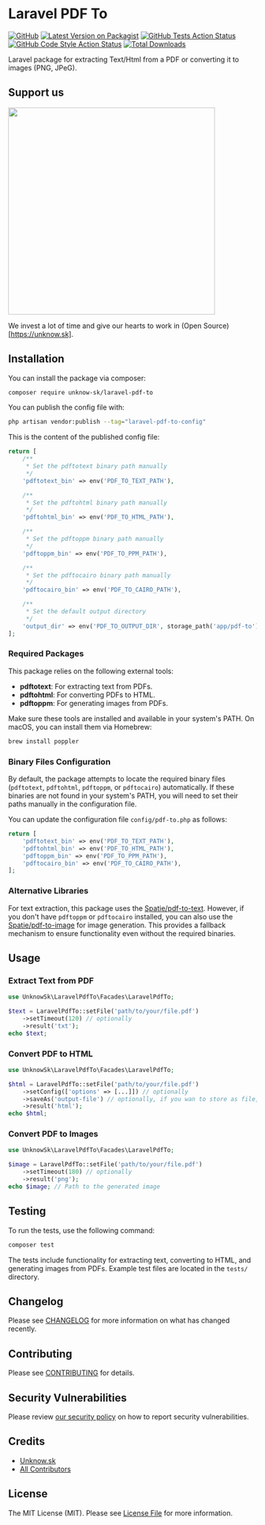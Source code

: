 # Laravel PDF To
[![GitHub](https://img.shields.io/github/license/unknow-sk/laravel-pdf-to?style=flat-square)](LICENSE.md)
[![Latest Version on Packagist](https://img.shields.io/packagist/v/unknow-sk/laravel-pdf-to.svg?style=flat-square)](https://packagist.org/packages/unknow-sk/laravel-pdf-to)
[![GitHub Tests Action Status](https://img.shields.io/github/actions/workflow/status/unknow-sk/laravel-pdf-to/run-tests.yml?branch=main&label=tests&style=flat-square)](https://github.com/unknow-sk/laravel-pdf-to/actions?query=workflow%3Arun-tests+branch%3Amain)
[![GitHub Code Style Action Status](https://img.shields.io/github/actions/workflow/status/unknow-sk/laravel-pdf-to/fix-php-code-style-issues.yml?branch=main&label=code%20style&style=flat-square)](https://github.com/unknow-sk/laravel-pdf-to/actions?query=workflow%3A"Fix+PHP+code+style+issues"+branch%3Amain)
[![Total Downloads](https://img.shields.io/packagist/dt/unknow-sk/laravel-pdf-to.svg?style=flat-square)](https://packagist.org/packages/unknow-sk/laravel-pdf-to)

Laravel package for extracting Text/Html from a PDF or converting it to images (PNG, JPeG).

## Support us

[<img src="https://github-ads.s3.eu-central-1.amazonaws.com/laravel-pdf-to.jpg?t=1" width="419px" />](https://opencollective.com/unknow-sk)

We invest a lot of time and give our hearts to work in (Open Source)[https://unknow.sk].

## Installation

You can install the package via composer:

```bash
composer require unknow-sk/laravel-pdf-to
```

You can publish the config file with:

```bash
php artisan vendor:publish --tag="laravel-pdf-to-config"
```

This is the content of the published config file:

```php
return [
    /**
     * Set the pdftotext binary path manually
     */
    'pdftotext_bin' => env('PDF_TO_TEXT_PATH'),

    /**
     * Set the pdftohtml binary path manually
     */
    'pdftohtml_bin' => env('PDF_TO_HTML_PATH'),

    /**
     * Set the pdftoppm binary path manually
     */
    'pdftoppm_bin' => env('PDF_TO_PPM_PATH'),

    /**
     * Set the pdftocairo binary path manually
     */
    'pdftocairo_bin' => env('PDF_TO_CAIRO_PATH'),

    /**
     * Set the default output directory
     */
    'output_dir' => env('PDF_TO_OUTPUT_DIR', storage_path('app/pdf-to')),
];
```

### Required Packages

This package relies on the following external tools:

- **pdftotext**: For extracting text from PDFs.
- **pdftohtml**: For converting PDFs to HTML.
- **pdftoppm**: For generating images from PDFs.

Make sure these tools are installed and available in your system's PATH. On macOS, you can install them via Homebrew:

```bash
brew install poppler
```

### Binary Files Configuration

By default, the package attempts to locate the required binary files (`pdftotext`, `pdftohtml`, `pdftoppm`, or `pdftocairo`) automatically. If these binaries are not found in your system's PATH, you will need to set their paths manually in the configuration file.

You can update the configuration file `config/pdf-to.php` as follows:

```php
return [
    'pdftotext_bin' => env('PDF_TO_TEXT_PATH'),
    'pdftohtml_bin' => env('PDF_TO_HTML_PATH'),
    'pdftoppm_bin' => env('PDF_TO_PPM_PATH'),
    'pdftocairo_bin' => env('PDF_TO_CAIRO_PATH'),
];
```

### Alternative Libraries

For text extraction, this package uses the [Spatie/pdf-to-text](https://github.com/spatie/pdf-to-text). However, if you don't have `pdftoppm` or `pdftocairo` installed, you can also use the [Spatie/pdf-to-image](https://github.com/spatie/pdf-to-image) for image generation. This provides a fallback mechanism to ensure functionality even without the required binaries.

## Usage

### Extract Text from PDF

```php
use UnknowSk\LaravelPdfTo\Facades\LaravelPdfTo;

$text = LaravelPdfTo::setFile('path/to/your/file.pdf')
    ->setTimeout(120) // optionally
    ->result('txt');
echo $text;
```

### Convert PDF to HTML

```php
use UnknowSk\LaravelPdfTo\Facades\LaravelPdfTo;

$html = LaravelPdfTo::setFile('path/to/your/file.pdf')
    ->setConfig(['options' => [...]]) // optionally
    ->saveAs('output-file') // optionally, if you wan to store as file, then result returns path
    ->result('html');
echo $html;
```

### Convert PDF to Images

```php
use UnknowSk\LaravelPdfTo\Facades\LaravelPdfTo;

$image = LaravelPdfTo::setFile('path/to/your/file.pdf')
    ->setTimeout(180) // optionally
    ->result('png');
echo $image; // Path to the generated image
```

## Testing

To run the tests, use the following command:

```bash
composer test
```

The tests include functionality for extracting text, converting to HTML, and generating images from PDFs. Example test files are located in the `tests/` directory.

## Changelog

Please see [CHANGELOG](CHANGELOG.md) for more information on what has changed recently.

## Contributing

Please see [CONTRIBUTING](CONTRIBUTING.md) for details.

## Security Vulnerabilities

Please review [our security policy](../../security/policy) on how to report security vulnerabilities.

## Credits

- [Unknow.sk](https://github.com/unknow-sk)
- [All Contributors](../../contributors)

## License

The MIT License (MIT). Please see [License File](LICENSE.md) for more information.
